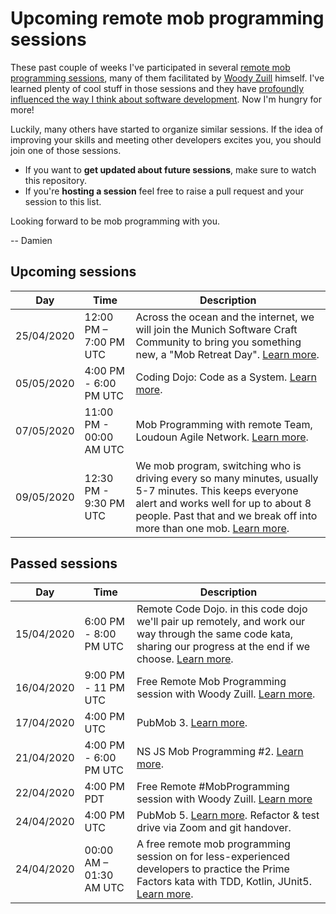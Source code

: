 # Upcoming remote mob programming sessions

These past couple of weeks I've participated in several [remote mob programming sessions](https://mobprogramming.org), many of them facilitated by [Woody Zuill](https://twitter.com/woodyzuill/) himself. I've learned plenty of cool stuff in those sessions and they have [profoundly influenced the way I think about software development](https://www.togetherwecode.com/articles/remote-team-failure-mob-programming-rescue/). Now I'm hungry for more!

Luckily, many others have started to organize similar sessions. If the idea of improving your skills and meeting other developers excites you, you should join one of those sessions.

- If you want to **get updated about future sessions**, make sure to watch this repository.
- If you're **hosting a session** feel free to raise a pull request and your session to this list.

Looking forward to be mob programming with you.

-- Damien

## Upcoming sessions

| Day | Time | Description | 
|---|---|---|
| 25/04/2020 | 12:00 PM – 7:00 PM UTC | Across the ocean and the internet, we will join the Munich Software Craft Community to bring you something new, a "Mob Retreat Day". [Learn more](https://www.eventbrite.com/e/joint-mob-retreat-day-with-munich-software-craft-community-tickets-102532056140). |
| 05/05/2020 | 4:00 PM - 6:00 PM UTC |  Coding Dojo: Code as a System. [Learn more](https://www.meetup.com/Softwerkskammer-Rhein-Neckar/events/269950042/). |
| 07/05/2020 | 11:00 PM - 00:00 AM UTC | Mob Programming with remote Team, Loudoun Agile Network. [Learn more](https://www.meetup.com/Loudoun-Agile-Network/events/269939611/?_xtd=gqFyqDIxNDY1NjQxoXCmaXBob25l&from=ref). |
| 09/05/2020 | 12:30 PM - 9:30 PM UTC | We mob program, switching who is driving every so many minutes, usually 5-7 minutes. This keeps everyone alert and works well for up to about 8 people. Past that and we break off into more than one mob. [Learn more](https://www.eventbrite.com/e/code-craftsman-saturdays-remote-tickets-86994443723?aff=ebdssbonlinesearch). |



## Passed sessions

| Day | Time | Description | 
|---|---|---|
| 15/04/2020 | 6:00 PM - 8:00 PM UTC | Remote Code Dojo. in this code dojo we'll pair up remotely, and work our way through the same code kata, sharing our progress at the end if we choose. [Learn more](https://www.meetup.com/Coronadojo/events/269969736/). |
| 16/04/2020 | 9:00 PM - 11 PM UTC | Free Remote Mob Programming session with Woody Zuill. [Learn more](https://twitter.com/WoodyZuill/status/1250841603821858820?s=20). |
| 17/04/2020 | 4:00 PM UTC | PubMob 3. [Learn more](https://twitter.com/jlangr/status/1248678642722279425). |
| 21/04/2020 | 4:00 PM - 6:00 PM UTC | NS JS Mob Programming #2. [Learn more](https://www.meetup.com/novisadjs/events/270084457/). |
| 22/04/2020 | 4:00 PM PDT | Free Remote #MobProgramming session with Woody Zuill. [Learn more](https://twitter.com/WoodyZuill/status/1252982674685227012) |
| 24/04/2020 | 4:00 PM UTC | PubMob 5. [Learn more](https://twitter.com/jlangr/status/1252356267961536514). Refactor & test drive via Zoom and git handover. |
| 24/04/2020 | 00:00 AM – 01:30 AM UTC | A free remote mob programming session on for less-experienced developers to practice the Prime Factors kata with TDD, Kotlin, JUnit5. [Learn more](https://neopragma.com/product/free-remote-mob-programming-session-23-april-utc-0000/). |
